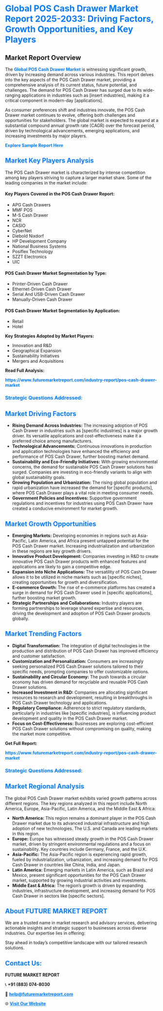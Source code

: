 <h1 style="color: #007BFF;">Global POS Cash Drawer Market Report 2025-2033: Driving Factors, Growth Opportunities, and Key Players</h1>

<section id="overview">
<h2>Market Report Overview</h2>
<p>The <a href="https://www.futuremarketreport.com/industry-report/pos-cash-drawer-market" style="color: #007BFF; text-decoration: none;"><strong>Global POS Cash Drawer Market</strong></a> is witnessing significant growth, driven by increasing demand across various industries. This report delves into the key aspects of the POS Cash Drawer market, providing a comprehensive analysis of its current status, future potential, and challenges. The demand for POS Cash Drawer has surged due to its wide-ranging applications in industries such as [insert industries], making it a critical component in modern-day [applications].</p>
<p>As consumer preferences shift and industries innovate, the POS Cash Drawer market continues to evolve, offering both challenges and opportunities for stakeholders. The global market is expected to expand at a substantial compound annual growth rate (CAGR) over the forecast period, driven by technological advancements, emerging applications, and increasing investments by major players.</p>
</section>

<section id="overview">
<p><a href="https://www.futuremarketreport.com/request-sample/reportId=51067" style="color: #007BFF; text-decoration: none;"><strong>Explore Sample Report Here</strong></a></p>
</section>

<section id="key-players">
<h2 style="color: #007BFF;">Market Key Players Analysis</h2>
<p>The POS Cash Drawer market is characterized by intense competition among key players striving to capture a larger market share. Some of the leading companies in the market include:</p>
<h4>Key Players Covered in the POS Cash Drawer Report:</h4>
<ul><li>APG Cash Drawers</li><li>MMF POS</li><li>M-S Cash Drawer</li><li>NCR</li><li>CASIO</li><li>CyberNet</li><li>Diebold Nixdorf</li><li>HP Development Company</li><li>National Business Systems</li><li>Posiflex Technology</li><li>SZZT Electronics</li><li>UIC</li></ul>
<h4>POS Cash Drawer Market Segmentation by Type:</h4>
<ul><li>Printer-Driven Cash Drawer</li><li>Ethernet-Driven Cash Drawer</li><li>Serial And USB-Driven Cash Drawer</li><li>Manually-Driven Cash Drawer</li></ul>

<h4>POS Cash Drawer Market Segmentation by Application:</h4>
<ul><li>Retail</li><li>Hotel</li></ul>
<p><strong>Key Strategies Adopted by Market Players:</strong></p>
<ul>
<li>Innovation and R&D</li>
<li>Geographical Expansion</li>
<li>Sustainability Initiatives</li>
<li>Mergers and Acquisitions</li>
</ul>
</section>

<section>
<p><strong>Read Full Analysis: </strong></p><a href="https://www.futuremarketreport.com/industry-report/pos-cash-drawer-market" style="color: #007BFF; text-decoration: none;"><strong>https://www.futuremarketreport.com/industry-report/pos-cash-drawer-market</strong></a>
<h3 style="color: #007BFF;">Strategic Questions Addressed:</h3>
</section>

<section id="driving-factors">
<h2 style="color: #007BFF;">Market Driving Factors</h2>
<ul>
<li><strong>Rising Demand Across Industries:</strong> The increasing adoption of POS Cash Drawer in industries such as [specific industries] is a major growth driver. Its versatile applications and cost-effectiveness make it a preferred choice among manufacturers.</li>
<li><strong>Technological Advancements:</strong> Continuous innovations in production and application technologies have enhanced the efficiency and performance of POS Cash Drawer, further boosting market demand.</li>
<li><strong>Sustainability and Eco-Friendly Initiatives:</strong> With growing environmental concerns, the demand for sustainable POS Cash Drawer solutions has surged. Companies are investing in eco-friendly variants to align with global sustainability goals.</li>
<li><strong>Growing Population and Urbanization:</strong> The rising global population and rapid urbanization have increased the demand for [specific products], where POS Cash Drawer plays a vital role in meeting consumer needs.</li>
<li><strong>Government Policies and Incentives:</strong> Supportive government regulations and incentives for industries using POS Cash Drawer have created a conducive environment for market growth.</li>
</ul>
</section>

<section id="growth-opportunities">
<h2 style="color: #007BFF;">Market Growth Opportunities</h2>
<ul>
<li><strong>Emerging Markets:</strong> Developing economies in regions such as Asia-Pacific, Latin America, and Africa present untapped potential for the POS Cash Drawer market. Increasing industrialization and urbanization in these regions are key growth drivers.</li>
<li><strong>Innovative Product Development:</strong> Companies investing in R&D to create innovative POS Cash Drawer products with enhanced features and applications are likely to gain a competitive edge.</li>
<li><strong>Expansion into Niche Applications:</strong> The versatility of POS Cash Drawer allows it to be utilized in niche markets such as [specific niches], creating opportunities for growth and diversification.</li>
<li><strong>E-commerce Growth:</strong> The rise of e-commerce platforms has created a surge in demand for POS Cash Drawer used in [specific applications], further boosting market growth.</li>
<li><strong>Strategic Partnerships and Collaborations:</strong> Industry players are forming partnerships to leverage shared expertise and resources, driving the development and adoption of POS Cash Drawer products globally.</li>
</ul>
</section>

<section id="trending-factors">
<h2 style="color: #007BFF;">Market Trending Factors</h2>
<ul>
<li><strong>Digital Transformation:</strong> The integration of digital technologies in the production and distribution of POS Cash Drawer has improved efficiency and customer satisfaction.</li>
<li><strong>Customization and Personalization:</strong> Consumers are increasingly seeking personalized POS Cash Drawer solutions tailored to their specific needs, prompting companies to offer customizable options.</li>
<li><strong>Sustainability and Circular Economy:</strong> The push towards a circular economy has driven demand for recyclable and reusable POS Cash Drawer solutions.</li>
<li><strong>Increased Investment in R&D:</strong> Companies are allocating significant resources to research and development, resulting in breakthroughs in POS Cash Drawer technology and applications.</li>
<li><strong>Regulatory Compliance:</strong> Adherence to strict regulatory standards, particularly in industries like [specific industries], is influencing product development and quality in the POS Cash Drawer market.</li>
<li><strong>Focus on Cost-Effectiveness:</strong> Businesses are exploring cost-efficient POS Cash Drawer solutions without compromising on quality, making the market more competitive.</li>
</ul>
</section>

<section>
<p><strong>Get Full Report: </strong></p><a href="https://www.futuremarketreport.com/industry-report/pos-cash-drawer-market" style="color: #007BFF; text-decoration: none;"><strong>https://www.futuremarketreport.com/industry-report/pos-cash-drawer-market</strong></a>
<h3 style="color: #007BFF;">Strategic Questions Addressed:</h3>
</section>


<section id="regional-analysis">
<h2 style="color: #007BFF;">Market Regional Analysis</h2>
<p>The global POS Cash Drawer market exhibits varied growth patterns across different regions. The key regions analyzed in this report include North America, Europe, Asia-Pacific, Latin America, and the Middle East & Africa:</p>
<ul>
<li><strong>North America:</strong> This region remains a dominant player in the POS Cash Drawer market due to its advanced industrial infrastructure and high adoption of new technologies. The U.S. and Canada are leading markets in this region.</li>
<li><strong>Europe:</strong> Europe has witnessed steady growth in the POS Cash Drawer market, driven by stringent environmental regulations and a focus on sustainability. Key countries include Germany, France, and the U.K.</li>
<li><strong>Asia-Pacific:</strong> The Asia-Pacific region is experiencing rapid growth, fueled by industrialization, urbanization, and increasing demand for POS Cash Drawer in countries like China, India, and Japan.</li>
<li><strong>Latin America:</strong> Emerging markets in Latin America, such as Brazil and Mexico, present significant opportunities for the POS Cash Drawer market, supported by growing industrial activities and investments.</li>
<li><strong>Middle East & Africa:</strong> The region’s growth is driven by expanding industries, infrastructure development, and increasing demand for POS Cash Drawer in sectors like [specific sectors].</li>
</ul>
</section>

<footer>
<h2 style="color: #007BFF;">About FUTURE MARKET REPORT</h2>
<p>We are a trusted name in market research and advisory services, delivering actionable insights and strategic support to businesses across diverse industries. Our expertise lies in offering:</p>

<p>Stay ahead in today’s competitive landscape with our tailored research solutions.</p>

<h2 style="color: #007BFF;">Contact Us:</h2>
<p><strong>FUTURE MARKET REPORT</strong></p>
<p>📞 <strong>+91 (883) 074-8030</strong></p>
<p>📧 <strong><a href="mailto:help@futuremarketreport.com" style="color: #007BFF;">help@futuremarketreport.com</a></strong></p>
<p>🌐 <strong><a href="https://www.futuremarketreport.com/" style="color: #007BFF;">Visit Our Website</a></strong></p>
</footer>
